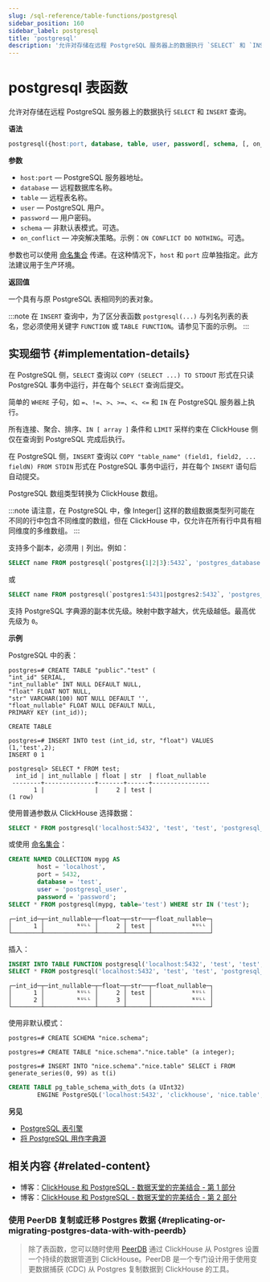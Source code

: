 ```yaml
---
slug: /sql-reference/table-functions/postgresql
sidebar_position: 160
sidebar_label: postgresql
title: 'postgresql'
description: '允许对存储在远程 PostgreSQL 服务器上的数据执行 `SELECT` 和 `INSERT` 查询。'
---
```



# postgresql 表函数

允许对存储在远程 PostgreSQL 服务器上的数据执行 `SELECT` 和 `INSERT` 查询。

**语法**

``` sql
postgresql({host:port, database, table, user, password[, schema, [, on_conflict]] | named_collection[, option=value [,..]]})
```

**参数**

- `host:port` — PostgreSQL 服务器地址。
- `database` — 远程数据库名称。
- `table` — 远程表名称。
- `user` — PostgreSQL 用户。
- `password` — 用户密码。
- `schema` — 非默认表模式。可选。
- `on_conflict` — 冲突解决策略。示例：`ON CONFLICT DO NOTHING`。可选。

参数也可以使用 [命名集合](operations/named-collections.md) 传递。在这种情况下，`host` 和 `port` 应单独指定。此方法建议用于生产环境。

**返回值**

一个具有与原 PostgreSQL 表相同列的表对象。

:::note
在 `INSERT` 查询中，为了区分表函数 `postgresql(...)` 与列名列表的表名，您必须使用关键字 `FUNCTION` 或 `TABLE FUNCTION`。请参见下面的示例。
:::

## 实现细节 {#implementation-details}

在 PostgreSQL 侧，`SELECT` 查询以 `COPY (SELECT ...) TO STDOUT` 形式在只读 PostgreSQL 事务中运行，并在每个 `SELECT` 查询后提交。

简单的 `WHERE` 子句，如 `=`、`!=`、`>`、`>=`、`<`、`<=` 和 `IN` 在 PostgreSQL 服务器上执行。

所有连接、聚合、排序、`IN [ array ]` 条件和 `LIMIT` 采样约束在 ClickHouse 侧仅在查询到 PostgreSQL 完成后执行。

在 PostgreSQL 侧，`INSERT` 查询以 `COPY "table_name" (field1, field2, ... fieldN) FROM STDIN` 形式在 PostgreSQL 事务中运行，并在每个 `INSERT` 语句后自动提交。

PostgreSQL 数组类型转换为 ClickHouse 数组。

:::note
请注意，在 PostgreSQL 中，像 Integer[] 这样的数组数据类型列可能在不同的行中包含不同维度的数组，但在 ClickHouse 中，仅允许在所有行中具有相同维度的多维数组。
:::

支持多个副本，必须用 `|` 列出。例如：

```sql
SELECT name FROM postgresql(`postgres{1|2|3}:5432`, 'postgres_database', 'postgres_table', 'user', 'password');
```

或

```sql
SELECT name FROM postgresql(`postgres1:5431|postgres2:5432`, 'postgres_database', 'postgres_table', 'user', 'password');
```

支持 PostgreSQL 字典源的副本优先级。映射中数字越大，优先级越低。最高优先级为 `0`。

**示例**

PostgreSQL 中的表：

``` text
postgres=# CREATE TABLE "public"."test" (
"int_id" SERIAL,
"int_nullable" INT NULL DEFAULT NULL,
"float" FLOAT NOT NULL,
"str" VARCHAR(100) NOT NULL DEFAULT '',
"float_nullable" FLOAT NULL DEFAULT NULL,
PRIMARY KEY (int_id));

CREATE TABLE

postgres=# INSERT INTO test (int_id, str, "float") VALUES (1,'test',2);
INSERT 0 1

postgresql> SELECT * FROM test;
  int_id | int_nullable | float | str  | float_nullable
 --------+--------------+-------+------+----------------
       1 |              |     2 | test |
(1 row)
```

使用普通参数从 ClickHouse 选择数据：

```sql
SELECT * FROM postgresql('localhost:5432', 'test', 'test', 'postgresql_user', 'password') WHERE str IN ('test');
```

或使用 [命名集合](operations/named-collections.md)：

```sql
CREATE NAMED COLLECTION mypg AS
        host = 'localhost',
        port = 5432,
        database = 'test',
        user = 'postgresql_user',
        password = 'password';
SELECT * FROM postgresql(mypg, table='test') WHERE str IN ('test');
```

``` text
┌─int_id─┬─int_nullable─┬─float─┬─str──┬─float_nullable─┐
│      1 │         ᴺᵁᴸᴸ │     2 │ test │           ᴺᵁᴸᴸ │
└────────┴──────────────┴───────┴──────┴────────────────┘
```

插入：

```sql
INSERT INTO TABLE FUNCTION postgresql('localhost:5432', 'test', 'test', 'postgrsql_user', 'password') (int_id, float) VALUES (2, 3);
SELECT * FROM postgresql('localhost:5432', 'test', 'test', 'postgresql_user', 'password');
```

``` text
┌─int_id─┬─int_nullable─┬─float─┬─str──┬─float_nullable─┐
│      1 │         ᴺᵁᴸᴸ │     2 │ test │           ᴺᵁᴸᴸ │
│      2 │         ᴺᵁᴸᴸ │     3 │      │           ᴺᵁᴸᴸ │
└────────┴──────────────┴───────┴──────┴────────────────┘
```

使用非默认模式：

```text
postgres=# CREATE SCHEMA "nice.schema";

postgres=# CREATE TABLE "nice.schema"."nice.table" (a integer);

postgres=# INSERT INTO "nice.schema"."nice.table" SELECT i FROM generate_series(0, 99) as t(i)
```

```sql
CREATE TABLE pg_table_schema_with_dots (a UInt32)
        ENGINE PostgreSQL('localhost:5432', 'clickhouse', 'nice.table', 'postgrsql_user', 'password', 'nice.schema');
```

**另见**

- [PostgreSQL 表引擎](../../engines/table-engines/integrations/postgresql.md)
- [将 PostgreSQL 用作字典源](/sql-reference/dictionaries#postgresql)

## 相关内容 {#related-content}

- 博客：[ClickHouse 和 PostgreSQL - 数据天堂的完美结合 - 第 1 部分](https://clickhouse.com/blog/migrating-data-between-clickhouse-postgres)
- 博客：[ClickHouse 和 PostgreSQL - 数据天堂的完美结合 - 第 2 部分](https://clickhouse.com/blog/migrating-data-between-clickhouse-postgres-part-2)

### 使用 PeerDB 复制或迁移 Postgres 数据 {#replicating-or-migrating-postgres-data-with-with-peerdb}

> 除了表函数，您可以随时使用 [PeerDB](https://docs.peerdb.io/introduction) 通过 ClickHouse 从 Postgres 设置一个持续的数据管道到 ClickHouse。PeerDB 是一个专门设计用于使用变更数据捕获 (CDC) 从 Postgres 复制数据到 ClickHouse 的工具。
